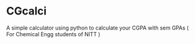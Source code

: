 # CGcalci
A simple calculator using python to calculate your CGPA with sem GPAs ( For Chemical Engg students of NITT )
